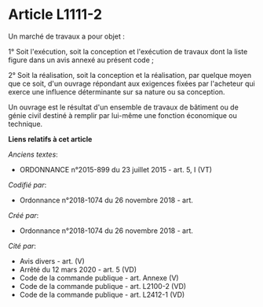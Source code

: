 # Article L1111-2

Un marché de travaux a pour objet :

1° Soit l'exécution, soit la conception et l'exécution de travaux dont la liste figure dans un avis annexé au présent code ;

2° Soit la réalisation, soit la conception et la réalisation, par quelque moyen que ce soit, d'un ouvrage répondant aux
exigences fixées par l'acheteur qui exerce une influence déterminante sur sa nature ou sa conception.

Un ouvrage est le résultat d'un ensemble de travaux de bâtiment ou de génie civil destiné à remplir par lui-même une fonction
économique ou technique.

**Liens relatifs à cet article**

_Anciens textes_:

  - ORDONNANCE n°2015-899 du 23 juillet 2015 - art. 5, I (VT)

_Codifié par_:

  - Ordonnance n°2018-1074 du 26 novembre 2018 - art.

_Créé par_:

  - Ordonnance n°2018-1074 du 26 novembre 2018 - art.

_Cité par_:

  - Avis divers - art. (V)
  - Arrêté du 12 mars 2020 - art. 5 (VD)
  - Code de la commande publique - art. Annexe (V)
  - Code de la commande publique - art. L2100-2 (VD)
  - Code de la commande publique - art. L2412-1 (VD)
